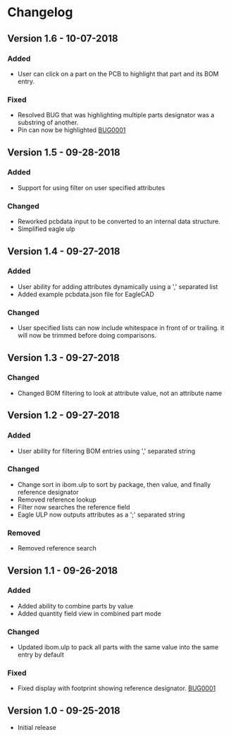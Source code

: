 # Changelog
## Version 1.6 - 10-07-2018
### Added
- User can click on a part on the PCB to highlight that part and its BOM entry. 
### Fixed
- Resolved BUG that was highlighting multiple parts designator was a substring of another. 
- Pin can now be highlighted [BUG0001](https://github.com/oceanofthelost/InteractiveBOM/tree/master/BUG_TRACKING/BUG0002)


## Version 1.5 - 09-28-2018
### Added
- Support for using filter on user specified attributes
### Changed
- Reworked pcbdata input to be converted to an internal data structure.
- Simplified eagle ulp


## Version 1.4 - 09-27-2018
### Added
- User ability for adding attributes dynamically using a ',' separated list
- Added example pcbdata.json file for EagleCAD
### Changed
- User specified lists can now include whitespace in front of or trailing. 
  it will now be trimmed before doing comparisons.

## Version 1.3 - 09-27-2018
### Changed
- Changed BOM filtering to look at attribute value, not an attribute name


## Version 1.2 - 09-27-2018
### Added 
- User ability for filtering BOM entries using ',' separated string
### Changed
- Change sort in ibom.ulp to sort by package, then value, and finally reference designator
- Removed reference lookup
- Filter now searches the reference field
- Eagle ULP now outputs attributes as a ';' separated string
### Removed
- Removed reference search


## Version 1.1 - 09-26-2018
### Added
- Added ability to combine parts by value
- Added quantity field view in combined part mode
### Changed      
- Updated ibom.ulp to pack all parts with the same value into the same entry by default
### Fixed
- Fixed display with footprint showing reference designator. [BUG0001](https://github.com/oceanofthelost/InteractiveBOM/tree/master/BUG_TRACKING/BUG0001)


## Version 1.0 - 09-25-2018
- Initial release